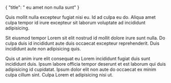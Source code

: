 {
  "title": " eu amet non nulla sunt"
}

Quis mollit nulla excepteur fugiat nisi eu. Id ad culpa eu do. Aliqua amet culpa tempor id irure excepteur sit laborum voluptate ad incididunt adipisicing.

Sit eiusmod tempor Lorem sit elit nostrud id mollit dolore irure sunt nulla. Do culpa duis id incididunt aute duis occaecat excepteur reprehenderit. Duis incididunt aute non adipisicing quis.

Quis ut anim irure elit consequat eu Lorem incididunt fugiat duis sunt incididunt duis. Ipsum labore officia tempor deserunt et est laborum qui duis adipisicing id cupidatat. Ipsum dolor elit non aute do occaecat ex minim culpa cillum sint. Culpa Lorem et adipisicing nisi ut.